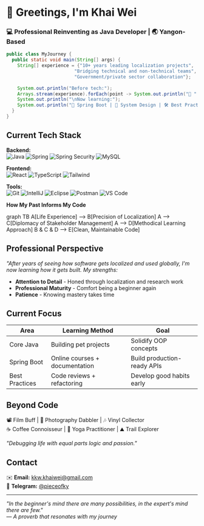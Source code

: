 # 👋 Greetings, I'm Khai Wei 

### 💻 Professional Reinventing as Java Developer | 🌏 Yangon-Based

```java
public class MyJourney {
  public static void main(String[] args) {
    String[] experience = {"10+ years leading localization projects", 
                         "Bridging technical and non-technical teams",
                         "Government/private sector collaboration"};
    
    System.out.println("Before tech:");
    Arrays.stream(experience).forEach(point -> System.out.println("🔹 " + point));
    System.out.println("\nNow learning:");
    System.out.println("🚀 Spring Boot | 🧩 System Design | 🛠️ Best Practices");
  }
}
```

## Current Tech Stack

**Backend:**  
![Java](https://img.shields.io/badge/Java-ED8B00?style=for-the-badge&logo=openjdk&logoColor=white)
![Spring](https://img.shields.io/badge/Spring-6DB33F?style=for-the-badge&logo=spring&logoColor=white)
![Spring Security](https://img.shields.io/badge/Spring_Security-6DB33F?style=for-the-badge&logo=springsecurity&logoColor=white)
![MySQL](https://img.shields.io/badge/MySQL-4479A1?style=for-the-badge&logo=mysql&logoColor=white)

**Frontend:**  
![React](https://img.shields.io/badge/React-61DAFB?style=for-the-badge&logo=react&logoColor=black)
![TypeScript](https://img.shields.io/badge/TypeScript-3178C6?style=for-the-badge&logo=typescript&logoColor=white)
![Tailwind](https://img.shields.io/badge/Tailwind_CSS-06B6D4?style=for-the-badge&logo=tailwindcss&logoColor=white)

**Tools:**  
![Git](https://img.shields.io/badge/Git-F05032?style=for-the-badge&logo=git&logoColor=white)
![IntelliJ](https://img.shields.io/badge/IntelliJ_IDEA-000000?style=for-the-badge&logo=intellijidea&logoColor=white)
![Eclipse](https://img.shields.io/badge/Eclipse-2C2255?style=for-the-badge&logo=eclipseide&logoColor=white)
![Postman](https://img.shields.io/badge/Postman-FF6C37?style=for-the-badge&logo=postman&logoColor=white)
![VS Code](https://img.shields.io/badge/VS_Code-007ACC?style=for-the-badge&logo=visualstudiocode&logoColor=white)

**How My Past Informs My Code**

graph TB
    A[Life Experience] --> B[Precision of Localization]
    A --> C[Diplomacy of Stakeholder Management]
    A --> D[Methodical Learning Approach]
    B & C & D --> E[Clean, Maintainable Code]

## Professional Perspective

_"After years of seeing how software gets localized and used globally, I'm now learning how it gets built. My strengths:_

- **Attention to Detail** - Honed through localization and research work
- **Professional Maturity** - Comfort being a beginner again
- **Patience** - Knowing mastery takes time

## Current Focus

|Area|Learning Method|Goal|
|---|---|---|
|Core Java|Building pet projects|Solidify OOP concepts|
|Spring Boot|Online courses + documentation|Build production-ready APIs|
|Best Practices|Code reviews + refactoring|Develop good habits early|

## Beyond Code

📽️ Film Buff | 📸 Photography Dabbler | 🎶 Vinyl Collector  
☕ Coffee Connoisseur | 🧘 Yoga Practitioner | ⛰️ Trail Explorer  

*"Debugging life with equal parts logic and passion."*

## Contact

✉️ **Email:** kkw.khaiwei@gmail.com  
📱 **Telegram:** [@pieceofky](https://t.me/pieceofky)

---

_"In the beginner's mind there are many possibilities, in the expert's mind there are few."_  
_— A proverb that resonates with my journey_


